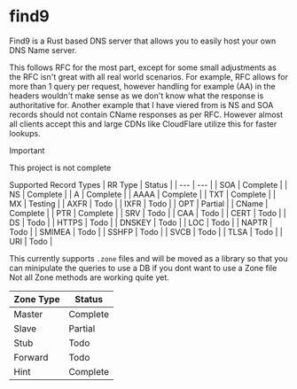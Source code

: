 find9
====

Find9 is a Rust based DNS server that allows you to easily host your own DNS Name server.

This follows RFC for the most part, except for some small adjustments as the RFC isn't great with all real world scenarios.
For example, RFC allows for more than 1 query per request, however handling for example (AA) in the headers wouldn't make sense
as we don't know what the response is authoritative for. Another example that I have viered from is NS and SOA records should not
contain CName responses as per RFC. However almost all clients accept this and large CDNs like CloudFlare utilize this for faster
lookups.

> [!important]
> This project is not complete

Supported Record Types
| RR Type | Status   |
| ---     | ---      |
| SOA     | Complete |
| NS      | Complete |
| A       | Complete |
| AAAA    | Complete |
| TXT     | Complete |
| MX      | Testing  |
| AXFR    | Todo     |
| IXFR    | Todo     |
| OPT     | Partial  |
| CName   | Complete |
| PTR     | Complete |
| SRV     | Todo     |
| CAA     | Todo     |
| CERT    | Todo     |
| DS      | Todo     |
| HTTPS   | Todo     |
| DNSKEY  | Todo     |
| LOC     | Todo     |
| NAPTR   | Todo     |
| SMIMEA  | Todo     |
| SSHFP   | Todo     |
| SVCB    | Todo     |
| TLSA    | Todo     |
| URI     | Todo     |

This currently supports `.zone` files and will be moved as a library so that you can minipulate the queries to use a DB if you dont want to use a Zone file
Not all Zone methods are working quite yet.

| Zone Type | Status |
| ---       | ---      |
| Master    | Complete |
| Slave     | Partial  |
| Stub      | Todo     |
| Forward   | Todo     |
| Hint      | Complete |
